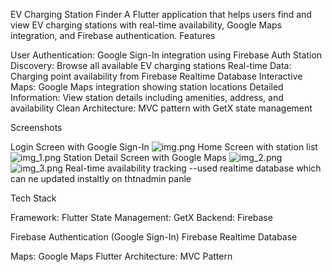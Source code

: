 EV Charging Station Finder
A Flutter application that helps users find and view EV charging stations with real-time availability, Google Maps integration, and Firebase authentication.
Features

User Authentication: Google Sign-In integration using Firebase Auth
Station Discovery: Browse all available EV charging stations
Real-time Data: Charging point availability from Firebase Realtime Database
Interactive Maps: Google Maps integration showing station locations
Detailed Information: View station details including amenities, address, and availability
Clean Architecture: MVC pattern with GetX state management

Screenshots

Login Screen with Google Sign-In
![img.png](img.png)
Home Screen with station list
![img_1.png](img_1.png)
Station Detail Screen with Google Maps
![img_2.png](img_2.png) 
![img_3.png](img_3.png)
Real-time availability tracking
--used realtime database which can ne updated instaltly on thtnadmin panle

Tech Stack

Framework: Flutter
State Management: GetX
Backend: Firebase

Firebase Authentication (Google Sign-In)
Firebase Realtime Database


Maps: Google Maps Flutter
Architecture: MVC Pattern
